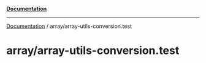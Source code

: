 [**Documentation**](../README.md)

---

[Documentation](../README.md) / array/array-utils-conversion.test

# array/array-utils-conversion.test
